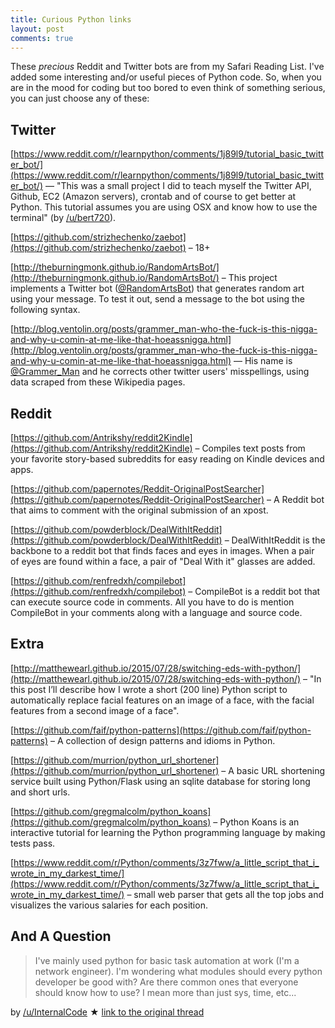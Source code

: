 ```yaml
---
title: Curious Python links
layout: post
comments: true
---
```


These _precious_ Reddit and Twitter bots are from my Safari Reading List. I've added some interesting and/or useful pieces of Python code. So, when you are in the mood for coding but too bored to even think of something serious, you can just choose any of these:

## Twitter

[https://www.reddit.com/r/learnpython/comments/1j89l9/tutorial_basic_twitter_bot/](https://www.reddit.com/r/learnpython/comments/1j89l9/tutorial_basic_twitter_bot/) — "This was a small project I did to teach myself the Twitter API, Github, EC2 (Amazon servers), crontab and of course to get better at Python. This tutorial assumes you are using OSX and know how to use the terminal" (by [/u/bert720](https://www.reddit.com/user/bert720)).

[https://github.com/strizhechenko/zaebot](https://github.com/strizhechenko/zaebot) – 18+

[http://theburningmonk.github.io/RandomArtsBot/](http://theburningmonk.github.io/RandomArtsBot/) – This project implements a Twitter bot ([@RandomArtsBot](https://twitter.com/randomartsbot)) that generates random art using your message. To test it out, send a message to the bot using the following syntax.

[http://blog.ventolin.org/posts/grammer_man-who-the-fuck-is-this-nigga-and-why-u-comin-at-me-like-that-hoeassnigga.html](http://blog.ventolin.org/posts/grammer_man-who-the-fuck-is-this-nigga-and-why-u-comin-at-me-like-that-hoeassnigga.html) — His name is [@Grammer_Man](https://twitter.com/Grammer_Man) and he corrects other twitter users' misspellings, using data scraped from these Wikipedia pages.

## Reddit 

[https://github.com/Antrikshy/reddit2Kindle](https://github.com/Antrikshy/reddit2Kindle) – Compiles text posts from your favorite story-based subreddits for easy reading on Kindle devices and apps.

[https://github.com/papernotes/Reddit-OriginalPostSearcher](https://github.com/papernotes/Reddit-OriginalPostSearcher) – A Reddit bot that aims to comment with the original submission of an xpost.

[https://github.com/powderblock/DealWithItReddit](https://github.com/powderblock/DealWithItReddit) – DealWithItReddit is the backbone to a reddit bot that finds faces and eyes in images. When a pair of eyes are found within a face, a pair of "Deal With it" glasses are added.

[https://github.com/renfredxh/compilebot](https://github.com/renfredxh/compilebot) – CompileBot is a reddit bot that can execute source code in comments. All you have to do is mention CompileBot in your comments along with a language and source code.

## Extra

[http://matthewearl.github.io/2015/07/28/switching-eds-with-python/](http://matthewearl.github.io/2015/07/28/switching-eds-with-python/) – "In this post I’ll describe how I wrote a short (200 line) Python script to automatically replace facial features on an image of a face, with the facial features from a second image of a face".

[https://github.com/faif/python-patterns](https://github.com/faif/python-patterns) – A collection of design patterns and idioms in Python.

[https://github.com/murrion/python_url_shortener](https://github.com/murrion/python_url_shortener) – A basic URL shortening service built using Python/Flask using an sqlite database for storing long and short urls.

[https://github.com/gregmalcolm/python_koans](https://github.com/gregmalcolm/python_koans) – Python Koans is an interactive tutorial for learning the Python programming language by making tests pass.

[https://www.reddit.com/r/Python/comments/3z7fww/a_little_script_that_i_wrote_in_my_darkest_time/](https://www.reddit.com/r/Python/comments/3z7fww/a_little_script_that_i_wrote_in_my_darkest_time/) – small web parser that gets all the top jobs and visualizes the various salaries for each position.

## And A Question

> I've mainly used python for basic task automation at work (I'm a network engineer). I'm wondering what modules should every python developer be good with? Are there common ones that everyone should know how to use? I mean more than just sys, time, etc...

<p class="quote-author">by <a href="https://www.reddit.com/user/InternalCode">/u/InternalCode</a> ★ <a href="https://www.reddit.com/r/Python/comments/3yg2u4/modules_every_python_developer_should_know/">link to the original thread</a></p> 

